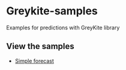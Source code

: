 # Greykite-samples
Examples for predictions with GreyKite library

## View the samples

* [Simple forecast](https://nbviewer.jupyter.org/github/SpiralOutDotEu/Greykite-samples/blob/main/0100_simple_forecast.ipynb)
